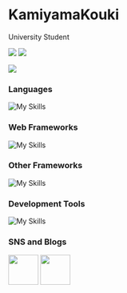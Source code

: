 # KamiyamaKouki
University Student


<p style="align="left" height="150px">
  <img src="https://github-readme-stats.vercel.app/api/top-langs/?username=KoukiFOL">
  <img src="https://github-readme-stats.vercel.app/api?username=KoukiFOL">
</p>
<p>
  <img src="https://github-profile-trophy.vercel.app/?username=KoukiFOL">
</p>

### Languages<br>
![My Skills](https://skillicons.dev/icons?i=c,cpp,java,js,php,ruby,sqlite,html,css&theme=light)

### Web Frameworks<br>
![My Skills](https://skillicons.dev/icons?i=rails&theme=light)

### Other Frameworks
![My Skills](https://skillicons.dev/icons?i=nodejs,arduino,flutter,unity,&theme=light)

### Development Tools
![My Skills](https://skillicons.dev/icons?i=git,github,docker,vscode&theme=light)

### SNS and Blogs

<a href="https://qiita.com/KoukiFOL"><img style="height:60px;" src="https://github.com/KoukiFOL/KoukiFOL/assets/92080227/7af4f737-82bc-48b4-954a-4a987ef2ce48"></a>
<a href="https://twitter.com/kamiyama_fol"><img style="height:60px;" src="https://github.com/KoukiFOL/KoukiFOL/assets/92080227/28949ff0-c3a2-4539-9f84-b74184098546"></a>


